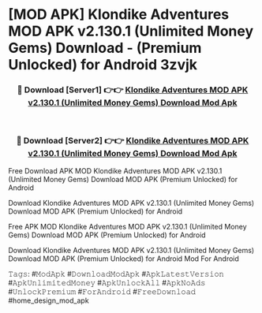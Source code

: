 # [MOD APK] Klondike Adventures MOD APK v2.130.1 (Unlimited Money Gems) Download - (Premium Unlocked) for Android 3zvjk



<div align="center">
<h3>🔴 Download [Server1] 👉👉 <a href="https://momento.my/?title=Klondike_Adventures_MOD_APK_v2.130.1_(Unlimited_Money_Gems)_Download">Klondike Adventures MOD APK v2.130.1 (Unlimited Money Gems) Download Mod Apk</a></h3><br>

<h3>🔴 Download [Server2] 👉👉 <a href="https://momento.my/?title=Klondike_Adventures_MOD_APK_v2.130.1_(Unlimited_Money_Gems)_Download">Klondike Adventures MOD APK v2.130.1 (Unlimited Money Gems) Download Mod Apk</a></h3>
</div>



Free Download APK MOD Klondike Adventures MOD APK v2.130.1 (Unlimited Money Gems) Download MOD APK (Premium Unlocked) for Android

Download Klondike Adventures MOD APK v2.130.1 (Unlimited Money Gems) Download MOD APK (Premium Unlocked) for Android

Free APK MOD Klondike Adventures MOD APK v2.130.1 (Unlimited Money Gems) Download MOD APK (Premium Unlocked) for Android

Download Klondike Adventures MOD APK v2.130.1 (Unlimited Money Gems) Download MOD APK (Premium Unlocked) for Android Mod For Android

𝚃𝚊𝚐𝚜: #𝙼𝚘𝚍𝙰𝚙𝚔 #𝙳𝚘𝚠𝚗𝚕𝚘𝚊𝚍𝙼𝚘𝚍𝙰𝚙𝚔 #𝙰𝚙𝚔𝙻𝚊𝚝𝚎𝚜𝚝𝚅𝚎𝚛𝚜𝚒𝚘𝚗 #𝙰𝚙𝚔𝚄𝚗𝚕𝚒𝚖𝚒𝚝𝚎𝚍𝙼𝚘𝚗𝚎𝚢 #𝙰𝚙𝚔𝚄𝚗𝚕𝚘𝚌𝚔𝙰𝚕𝚕 #𝙰𝚙𝚔𝙽𝚘𝙰𝚍𝚜 #𝚄𝚗𝚕𝚘𝚌𝚔𝙿𝚛𝚎𝚖𝚒𝚞𝚖 #𝙵𝚘𝚛𝙰𝚗𝚍𝚛𝚘𝚒𝚍 #𝙵𝚛𝚎𝚎𝙳𝚘𝚠𝚗𝚕𝚘𝚊𝚍 #home_design_mod_apk
